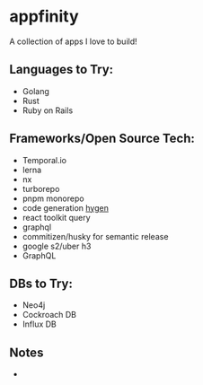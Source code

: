 # appfinity
A collection of apps I love to build!

## Languages to Try:
- Golang
- Rust
- Ruby on Rails

## Frameworks/Open Source Tech:
- Temporal.io
- lerna
- nx
- turborepo
- pnpm monorepo
- code generation [hygen](https://www.hygen.io/)
- react toolkit query
- graphql
- commitizen/husky for semantic release
- google s2/uber h3
- GraphQL


## DBs to Try:
- Neo4j
- Cockroach DB
- Influx DB

## Notes
-
